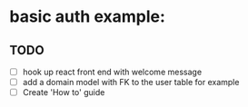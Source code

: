 # basic auth example:

## TODO

- [ ] hook up react front end with welcome message
- [ ] add a domain model with FK to the user table for example
- [ ] Create 'How to' guide
